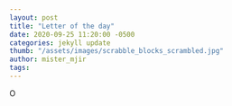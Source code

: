 ```yaml
---
layout: post
title: "Letter of the day"
date: 2020-09-25 11:20:00 -0500
categories: jekyll update
thumb: "/assets/images/scrabble_blocks_scrambled.jpg"
author: mister_mjir
tags:
---
```

O
